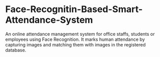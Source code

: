 # Face-Recognitin-Based-Smart-Attendance-System
An online attendance management system for office staffs, students or employees using Face Recognition. It marks human attendance by capturing images and matching them with images in the registered database.
